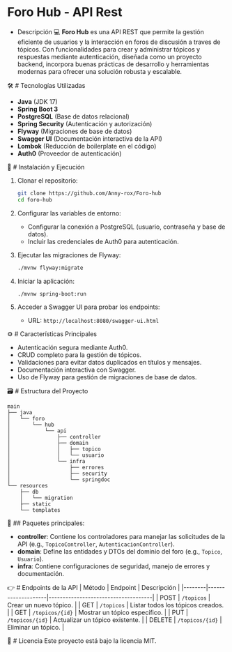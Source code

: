 # Foro Hub - API Rest

 * Descripción 💻
**Foro Hub** es una API REST que permite la gestión eficiente de usuarios y la interacción en foros de discusión a traves de tópicos. Con funcionalidades para crear y administrar tópicos y respuestas mediante autenticación, diseñada como un proyecto backend, incorpora buenas prácticas de desarrollo y herramientas modernas para ofrecer una solución robusta y escalable.

🛠️ # Tecnologías Utilizadas 
- **Java** (JDK 17)
- **Spring Boot 3**
- **PostgreSQL** (Base de datos relacional)
- **Spring Security** (Autenticación y autorización)
- **Flyway** (Migraciones de base de datos)
- **Swagger UI** (Documentación interactiva de la API)
- **Lombok** (Reducción de boilerplate en el código)
- **Auth0** (Proveedor de autenticación)

🚀  # Instalación y Ejecución
1. Clonar el repositorio:
   ```bash
   git clone https://github.com/Anny-rox/Foro-hub
   cd foro-hub
   ```

2. Configurar las variables de entorno:
   - Configurar la conexión a PostgreSQL (usuario, contraseña y base de datos).
   - Incluir las credenciales de Auth0 para autenticación.

3. Ejecutar las migraciones de Flyway:
   ```bash
   ./mvnw flyway:migrate
   ```

4. Iniciar la aplicación:
   ```bash
   ./mvnw spring-boot:run
   ```

5. Acceder a Swagger UI para probar los endpoints:
   - URL: `http://localhost:8080/swagger-ui.html`

⚙️ # Características Principales
- Autenticación segura mediante Auth0.
- CRUD completo para la gestión de tópicos.
- Validaciones para evitar datos duplicados en títulos y mensajes.
- Documentación interactiva con Swagger.
- Uso de Flyway para gestión de migraciones de base de datos.

🗃️  # Estructura del Proyecto
```
main
├── java
│   └── foro
│       └── hub
│           └── api
│               ├── controller
│               ├── domain
│               │   ├── topico
│               │   └── usuario
│               └── infra
│                   ├── errores
│                   ├── security
│                   └── springdoc
└── resources
    ├── db
    │   └── migration
    ├── static
    └── templates
```

📂  ## Paquetes principales:
- **controller**: Contiene los controladores para manejar las solicitudes de la API (e.g., `TopicoController`, `AutenticacionController`).
- **domain**: Define las entidades y DTOs del dominio del foro (e.g., `Topico`, `Usuario`).
- **infra**: Contiene configuraciones de seguridad, manejo de errores y documentación.

👉   # Endpoints de la API
| Método | Endpoint           | Descripción                         |
|--------|--------------------|-------------------------------------|
| POST   | `/topicos`         | Crear un nuevo tópico.              |
| GET    | `/topicos`         | Listar todos los tópicos creados.   |
| GET    | `/topicos/{id}`    | Mostrar un tópico específico.      |
| PUT    | `/topicos/{id}`    | Actualizar un tópico existente.     |
| DELETE | `/topicos/{id}`    | Eliminar un tópico.                 |



📝  # Licencia
Este proyecto está bajo la licencia MIT. 

